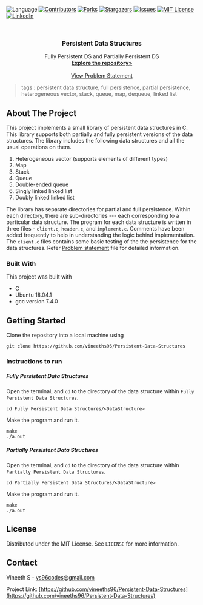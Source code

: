 ![Language](https://img.shields.io/badge/language-C-blue) [![Contributors][contributors-shield]][contributors-url] [![Forks][forks-shield]][forks-url] [![Stargazers][stars-shield]][stars-url] [![Issues][issues-shield]][issues-url] [![MIT License][license-shield]][license-url] [![LinkedIn][linkedin-shield]][linkedin-url]

<!-- PROJECT LOGO -->
<br />

<p align="center">
  <h3 align="center">Persistent Data Structures</h3>
  <p align="center">
    Fully Persistent DS and Partially Persistent DS  
    <br />
    <a href=https://github.com/vineeths96/Persistent-Data-Structures><strong>Explore the repository»</strong></a>
    <br />
    <br />
    <a href=https://github.com/vineeths96/Persistent-Data-Structures/blob/master/Problem%20Statement.pdf>View Problem Statement</a>
    </p>





</p>

> tags : persistent data structure, full persistence, partial persistence, heterogeneous vector, stack, queue, map, dequeue, linked list



<!-- ABOUT THE PROJECT -->

## About The Project

This project implements a small library of persistent data structures in C. This library supports both partially and fully persistent versions of the data structures. The library includes the following data structures and all the usual operations on them.

1. Heterogeneous vector (supports elements of different types)
2. Map
3. Stack
4. Queue 
5. Double-ended queue
6. Singly linked linked list
7. Doubly linked linked list

The library has separate directories for partial and full persistence. Within each directory, there are sub-directories --- each corresponding to a particular data structure. The program for each data structure is written in three files - `client.c`, `header.c`, and `implement.c`. Comments have been added frequently to help in understanding the logic behind implementation. The  `client.c` files contains some basic testing of the the persistence for the data structures. Refer [Problem statement](./Problem%20Statement.pdf) file for detailed information.



### Built With
This project was built with 

* C
* Ubuntu 18.04.1 
* gcc version 7.4.0



<!-- GETTING STARTED -->

## Getting Started

Clone the repository into a local machine using

```shell
git clone https://github.com/vineeths96/Persistent-Data-Structures
```

### Instructions to run

##### Fully Persistent Data Structures

Open the terminal, and `cd` to the directory of the data structure within `Fully Persistent Data Structures`.  

```
cd Fully Persistent Data Structures/<DataStructure>
```

Make the program and run it.

```shell
make
./a.out
```

##### Partially Persistent Data Structures

Open the terminal, and `cd` to the directory of the data structure within `Partially Persistent Data Structures`.  

```
cd Partially Persistent Data Structures/<DataStructure>
```

Make the program and run it.

```shell
make
./a.out
```



<!-- LICENSE -->

## License

Distributed under the MIT License. See `LICENSE` for more information.



<!-- CONTACT -->
## Contact

Vineeth S - vs96codes@gmail.com

Project Link: [https://github.com/vineeths96/Persistent-Data-Structures](https://github.com/vineeths96/Persistent-Data-Structures)




<!-- MARKDOWN LINKS & IMAGES -->
<!-- https://www.markdownguide.org/basic-syntax/#reference-style-links -->

[contributors-shield]: https://img.shields.io/github/contributors/vineeths96/Persistent-Data-Structures.svg?style=flat-square
[contributors-url]: https://github.com/vineeths96/Persistent-Data-Structures/graphs/contributors
[forks-shield]: https://img.shields.io/github/forks/vineeths96/Persistent-Data-Structures.svg?style=flat-square
[forks-url]: https://github.com/vineeths96/Persistent-Data-Structures/network/members
[stars-shield]: https://img.shields.io/github/stars/vineeths96/Persistent-Data-Structures.svg?style=flat-square
[stars-url]: https://github.com/vineeths96/Persistent-Data-Structures/stargazers
[issues-shield]: https://img.shields.io/github/issues/vineeths96/Persistent-Data-Structures.svg?style=flat-square
[issues-url]: https://github.com/vineeths96/Persistent-Data-Structures/issues
[license-shield]: https://img.shields.io/badge/License-MIT-yellow.svg
[license-url]: https://github.com/vineeths96/Persistent-Data-Structures/blob/master/LICENSE
[linkedin-shield]: https://img.shields.io/badge/-LinkedIn-black.svg?style=flat-square&logo=linkedin&colorB=555
[linkedin-url]: https://linkedin.com/in/vineeths

